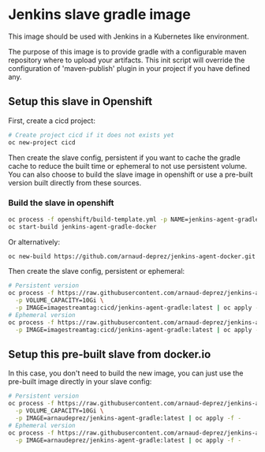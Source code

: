 # Jenkins slave gradle image

This image should be used with Jenkins in a Kubernetes like environment.

The purpose of this image is to provide gradle with a configurable maven repository where to upload your artifacts.
This init script will override the configuration of 'maven-publish' plugin in your project
if you have defined any.

## Setup this slave in Openshift

First, create a cicd project:

```sh
# Create project cicd if it does not exists yet
oc new-project cicd
```

Then create the slave config, persistent if you want to cache the gradle cache to reduce the built time
or ephemeral to not use persistent volume.
You can also choose to build the slave image in openshift or use a pre-built version built directly from
these sources.

### Build the slave in openshift

```sh
oc process -f openshift/build-template.yml -p NAME=jenkins-agent-gradle | oc apply -f -
oc start-build jenkins-agent-gradle-docker
```

Or alternatively:

```sh
oc new-build https://github.com/arnaud-deprez/jenkins-agent-docker.git --context-dir=agent-gradle --name=jenkins-agent-gradle
```

Then create the slave config, persistent or ephemeral:

```sh
# Persistent version
oc process -f https://raw.githubusercontent.com/arnaud-deprez/jenkins-agent-docker/master/agent-gradle/openshift/agent-config-persistent.yml \
  -p VOLUME_CAPACITY=10Gi \
  -p IMAGE=imagestreamtag:cicd/jenkins-agent-gradle:latest | oc apply -f -
# Ephemeral version
oc process -f https://raw.githubusercontent.com/arnaud-deprez/jenkins-agent-docker/master/agent-gradle/openshift/agent-config-ephemeral.yml \
  -p IMAGE=imagestreamtag:cicd/jenkins-agent-gradle:latest | oc apply -f -
```

## Setup this pre-built slave from docker.io

In this case, you don't need to build the new image, you can just use the pre-built
image directly in your slave config:

```sh
# Persistent version
oc process -f https://raw.githubusercontent.com/arnaud-deprez/jenkins-agent-docker/master/agent-gradle/openshift/agent-config-persistent.yml \
  -p VOLUME_CAPACITY=10Gi \
  -p IMAGE=arnaudeprez/jenkins-agent-gradle:latest | oc apply -f -
# Ephemeral version
oc process -f https://raw.githubusercontent.com/arnaud-deprez/jenkins-agent-docker/master/agent-gradle/openshift/agent-config-ephemeral.yml \
  -p IMAGE=arnaudeprez/jenkins-agent-gradle:latest | oc apply -f -
```
